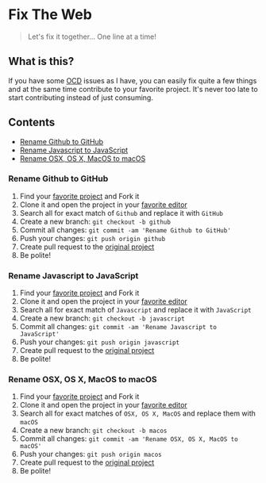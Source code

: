 # Fix The Web

> Let's fix it together... One line at a time!

## What is this?

If you have some [OCD](https://en.wikipedia.org/wiki/Obsessive%E2%80%93compulsive_disorder) issues as I have, you can easily fix quite a few things and at the same time contribute to your favorite project. It's never too late to start contributing instead of just consuming.

## Contents

- [Rename Github to GitHub](#rename-github-to-github)
- [Rename Javascript to JavaScript](#rename-javascript-to-javascript)
- [Rename OSX, OS X, MacOS to macOS](#rename-osx-os-x-macos-to-macos)

### Rename Github to GitHub

1. Find your [favorite project](https://github.com/trending) and Fork it
2. Clone it and open the project in your [favorite editor](https://code.visualstudio.com/)
3. Search all for exact match of `Github` and replace it with `GitHub`
4. Create a new branch: `git checkout -b github`
5. Commit all changes: `git commit -am 'Rename Github to GitHub'`
6. Push your changes: `git push origin github`
7. Create pull request to the [original project](https://github.com/facebook/react/pull/9797)
8. Be polite!

### Rename Javascript to JavaScript

1. Find your [favorite project](https://github.com/trending) and Fork it
2. Clone it and open the project in your [favorite editor](https://code.visualstudio.com/)
3. Search all for exact match of `Javascript` and replace it with `JavaScript`
4. Create a new branch: `git checkout -b javascript`
5. Commit all changes: `git commit -am 'Rename Javascript to JavaScript'`
6. Push your changes: `git push origin javascript`
7. Create pull request to the [original project](https://github.com/facebook/react/pull/9796)
8. Be polite!

### Rename OSX, OS X, MacOS to macOS

1. Find your [favorite project](https://github.com/trending) and Fork it
2. Clone it and open the project in your [favorite editor](https://code.visualstudio.com/)
3. Search all for exact matches of `OSX, OS X, MacOS` and replace them with `macOS`
4. Create a new branch: `git checkout -b macos`
5. Commit all changes: `git commit -am 'Rename OSX, OS X, MacOS to macOS'`
6. Push your changes: `git push origin macos`
7. Create pull request to the [original project](https://github.com/facebook/react/pull/9797)
8. Be polite!
